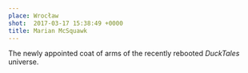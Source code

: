 ```yaml
---
place: Wrocław
shot:  2017-03-17 15:38:49 +0000
title: Marian McSquawk
---
```


The newly appointed coat of arms of the recently rebooted _DuckTales_ universe.
